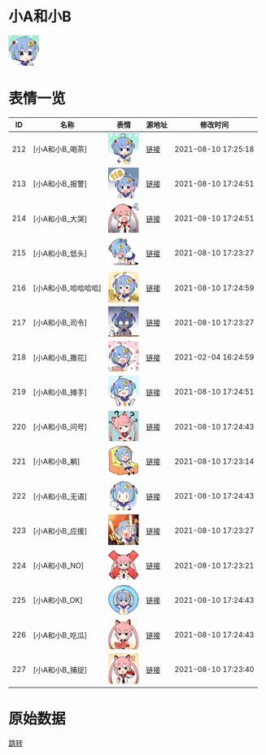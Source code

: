 # 小A和小B

<img src="./cover.jpg" height="60" alt="cover" />

# 表情一览

|ID|名称|表情|源地址|修改时间|
|----|----|----|----|----|
|212|[小A和小B_喝茶]|<img src="./pic/000212_%5B小A和小B_喝茶%5D.png" height="60" alt="喝茶"/>|[链接](http://i0.hdslb.com/bfs/emote/d2acc1227312dd64284d809ab66d3c7f7d8ec020.png)|2021-08-10 17:25:18|
|213|[小A和小B_报警]|<img src="./pic/000213_%5B小A和小B_报警%5D.png" height="60" alt="报警"/>|[链接](http://i0.hdslb.com/bfs/emote/7f482b82a3de44ae14537cbafcbc40cf65f7113e.png)|2021-08-10 17:24:51|
|214|[小A和小B_大哭]|<img src="./pic/000214_%5B小A和小B_大哭%5D.png" height="60" alt="大哭"/>|[链接](http://i0.hdslb.com/bfs/emote/77545a5e420e2c43e0e4a7996a71769638ae3f90.png)|2021-08-10 17:24:51|
|215|[小A和小B_低头]|<img src="./pic/000215_%5B小A和小B_低头%5D.png" height="60" alt="低头"/>|[链接](http://i0.hdslb.com/bfs/emote/0d23b726b084280f941f14919ce63c43f8bc724c.png)|2021-08-10 17:23:27|
|216|[小A和小B_哈哈哈哈]|<img src="./pic/000216_%5B小A和小B_哈哈哈哈%5D.png" height="60" alt="哈哈哈哈"/>|[链接](http://i0.hdslb.com/bfs/emote/6f5210b7d0a6b14f586df1f91f5c3a46c1296b43.png)|2021-08-10 17:24:59|
|217|[小A和小B_司令]|<img src="./pic/000217_%5B小A和小B_司令%5D.png" height="60" alt="司令"/>|[链接](http://i0.hdslb.com/bfs/emote/a594a91717e28bdcab82821086a41160a1345c45.png)|2021-08-10 17:23:27|
|218|[小A和小B_撒花]|<img src="./pic/000218_%5B小A和小B_撒花%5D.png" height="60" alt="撒花"/>|[链接](http://i0.hdslb.com/bfs/emote/874d2c39a0ca891abce5e65fafc287e0c2d3bbea.png)|2021-02-04 16:24:59|
|219|[小A和小B_摊手]|<img src="./pic/000219_%5B小A和小B_摊手%5D.png" height="60" alt="摊手"/>|[链接](http://i0.hdslb.com/bfs/emote/6f058f78bce5d1c9b370c3807c891e685bb68a17.png)|2021-08-10 17:24:51|
|220|[小A和小B_问号]|<img src="./pic/000220_%5B小A和小B_问号%5D.png" height="60" alt="问号"/>|[链接](http://i0.hdslb.com/bfs/emote/f077d5ecf0e86f24991a104f995b3a652091d529.png)|2021-08-10 17:24:43|
|221|[小A和小B_躺]|<img src="./pic/000221_%5B小A和小B_躺%5D.png" height="60" alt="躺"/>|[链接](http://i0.hdslb.com/bfs/emote/9038d450dbadaf132847d67cb26931aa5bf76d4c.png)|2021-08-10 17:23:14|
|222|[小A和小B_无语]|<img src="./pic/000222_%5B小A和小B_无语%5D.png" height="60" alt="无语"/>|[链接](http://i0.hdslb.com/bfs/emote/1a805b885a1691e9bf4425164a9400e2457f4d1b.png)|2021-08-10 17:24:43|
|223|[小A和小B_应援]|<img src="./pic/000223_%5B小A和小B_应援%5D.png" height="60" alt="应援"/>|[链接](http://i0.hdslb.com/bfs/emote/af8f017e383a1999e26a7f91c3ec3c83fbb7ba77.png)|2021-08-10 17:23:27|
|224|[小A和小B_NO]|<img src="./pic/000224_%5B小A和小B_NO%5D.png" height="60" alt="NO"/>|[链接](http://i0.hdslb.com/bfs/emote/ee0de8296b20d295b79ea9b70ca4f126eb4aff1d.png)|2021-08-10 17:23:21|
|225|[小A和小B_OK]|<img src="./pic/000225_%5B小A和小B_OK%5D.png" height="60" alt="OK"/>|[链接](http://i0.hdslb.com/bfs/emote/5ae25cc388c59192133f08345e461098fad4e63b.png)|2021-08-10 17:24:43|
|226|[小A和小B_吃瓜]|<img src="./pic/000226_%5B小A和小B_吃瓜%5D.png" height="60" alt="吃瓜"/>|[链接](http://i0.hdslb.com/bfs/emote/70776b579d2952580249ac6a52e724850d037591.png)|2021-08-10 17:24:43|
|227|[小A和小B_捕捉]|<img src="./pic/000227_%5B小A和小B_捕捉%5D.png" height="60" alt="捕捉"/>|[链接](http://i0.hdslb.com/bfs/emote/8bf33ff2f9699286102fb1a256a2523695c17d35.png)|2021-08-10 17:23:40|

# 原始数据

[跳转](./raw.json)

